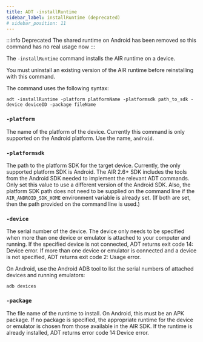 ```yaml
---
title: ADT -installRuntime
sidebar_label: installRuntime (deprecated)
# sidebar_position: 11
---
```


:::info Deprecated
The shared runtime on Android has been removed so this command has no real usage now
:::

The `-installRuntime` command installs the AIR runtime on a device.

You must uninstall an existing version of the AIR runtime before reinstalling with this command.

The command uses the following syntax:

```
adt -installRuntime -platform platformName -platformsdk path_to_sdk -device deviceID -package fileName
```

### `-platform`

The name of the platform of the device. Currently this command is only supported on the Android platform. Use the name, `android`.

### `-platformsdk`

The path to the platform SDK for the target device. Currently, the only supported platform SDK is Android. The AIR 2.6+ SDK includes the tools from the Android SDK needed to implement the relevant ADT commands. Only set this value to use a different version of the Android SDK. Also, the platform SDK path does not need to be supplied on the command line if the `AIR_ANDROID_SDK_HOME` environment variable is already set. (If both are set, then the path provided on the command line is used.)

### `-device`

The serial number of the device. The device only needs to be specified when more than one device or emulator is attached to your computer and running. If the specified device is not connected, ADT returns exit code 14: Device error. If more than one device or emulator is connected and a device is not specified, ADT returns exit code 2: Usage error.

On Android, use the Android ADB tool to list the serial numbers of attached devices and running emulators:

```
adb devices
```

### `-package`

The file name of the runtime to install. On Android, this must be an APK package. If no package is specified, the appropriate runtime for the device or emulator is chosen from those available in the AIR SDK. If the runtime is already installed, ADT returns error code 14:Device error.
